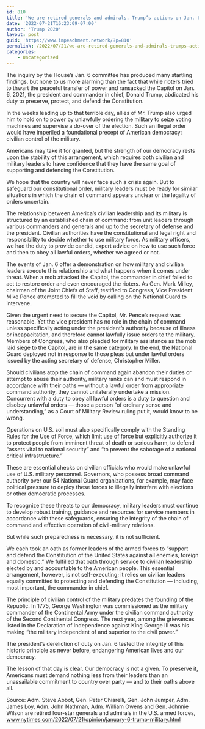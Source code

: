 ```yaml
---
id: 810
title: 'We are retired generals and admirals. Trump’s actions on Jan. 6 were a dereliction of duty.'
date: '2022-07-21T16:23:09-07:00'
author: 'Trump 2020'
layout: post
guid: 'https://www.impeachment.network/?p=810'
permalink: /2022/07/21/we-are-retired-generals-and-admirals-trumps-actions-on-jan-6-were-a-dereliction-of-duty/
categories:
    - Uncategorized
---
```


The inquiry by the House’s Jan. 6 committee has produced many startling findings, but none to us more alarming than the fact that while rioters tried to thwart the peaceful transfer of power and ransacked the Capitol on Jan. 6, 2021, the president and commander in chief, Donald Trump, abdicated his duty to preserve, protect, and defend the Constitution.

In the weeks leading up to that terrible day, allies of Mr. Trump also urged him to hold on to power by unlawfully ordering the military to seize voting machines and supervise a do-over of the election. Such an illegal order would have imperiled a foundational precept of American democracy: civilian control of the military.

Americans may take it for granted, but the strength of our democracy rests upon the stability of this arrangement, which requires both civilian and military leaders to have confidence that they have the same goal of supporting and defending the Constitution.

We hope that the country will never face such a crisis again. But to safeguard our constitutional order, military leaders must be ready for similar situations in which the chain of command appears unclear or the legality of orders uncertain.

The relationship between America’s civilian leadership and its military is structured by an established chain of command: from unit leaders through various commanders and generals and up to the secretary of defense and the president. Civilian authorities have the constitutional and legal right and responsibility to decide whether to use military force. As military officers, we had the duty to provide candid, expert advice on how to use such force and then to obey all lawful orders, whether we agreed or not.

The events of Jan. 6 offer a demonstration on how military and civilian leaders execute this relationship and what happens when it comes under threat. When a mob attacked the Capitol, the commander in chief failed to act to restore order and even encouraged the rioters. As Gen. Mark Milley, chairman of the Joint Chiefs of Staff, testified to Congress, Vice President Mike Pence attempted to fill the void by calling on the National Guard to intervene.

Given the urgent need to secure the Capitol, Mr. Pence’s request was reasonable. Yet the vice president has no role in the chain of command unless specifically acting under the president’s authority because of illness or incapacitation, and therefore cannot lawfully issue orders to the military. Members of Congress, who also pleaded for military assistance as the mob laid siege to the Capitol, are in the same category. In the end, the National Guard deployed not in response to those pleas but under lawful orders issued by the acting secretary of defense, Christopher Miller.

Should civilians atop the chain of command again abandon their duties or attempt to abuse their authority, military ranks can and must respond in accordance with their oaths — without a lawful order from appropriate command authority, they cannot unilaterally undertake a mission. Concurrent with a duty to obey all lawful orders is a duty to question and disobey unlawful orders — those a person “of ordinary sense and understanding,” as a Court of Military Review ruling put it, would know to be wrong.

Operations on U.S. soil must also specifically comply with the Standing Rules for the Use of Force, which limit use of force but explicitly authorize it to protect people from imminent threat of death or serious harm, to defend “assets vital to national security” and “to prevent the sabotage of a national critical infrastructure.”

These are essential checks on civilian officials who would make unlawful use of U.S. military personnel. Governors, who possess broad command authority over our 54 National Guard organizations, for example, may face political pressure to deploy these forces to illegally interfere with elections or other democratic processes.

To recognize these threats to our democracy, military leaders must continue to develop robust training, guidance and resources for service members in accordance with these safeguards, ensuring the integrity of the chain of command and effective operation of civil-military relations.

But while such preparedness is necessary, it is not sufficient.

We each took an oath as former leaders of the armed forces to “support and defend the Constitution of the United States against all enemies, foreign and domestic.” We fulfilled that oath through service to civilian leadership elected by and accountable to the American people. This essential arrangement, however, is not self-executing; it relies on civilian leaders equally committed to protecting and defending the Constitution — including, most important, the commander in chief.

The principle of civilian control of the military predates the founding of the Republic. In 1775, George Washington was commissioned as the military commander of the Continental Army under the civilian command authority of the Second Continental Congress. The next year, among the grievances listed in the Declaration of Independence against King George III was his making “the military independent of and superior to the civil power.”

The president’s dereliction of duty on Jan. 6 tested the integrity of this historic principle as never before, endangering American lives and our democracy.

The lesson of that day is clear. Our democracy is not a given. To preserve it, Americans must demand nothing less from their leaders than an unassailable commitment to country over party — and to their oaths above all.

Source: Adm. Steve Abbot, Gen. Peter Chiarelli, Gen. John Jumper, Adm. James Loy, Adm. John Nathman, Adm. William Owens and Gen. Johnnie Wilson are retired four-star generals and admirals in the U.S. armed forces, www.nytimes.com/2022/07/21/opinion/january-6-trump-military.html